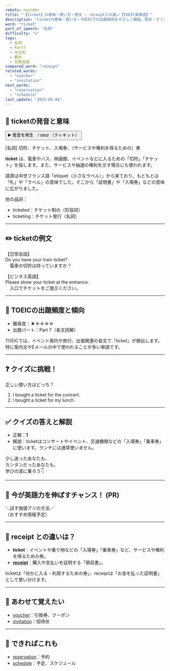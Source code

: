 ```yaml
---
robots: noindex
title: "【ticket】の意味・使い方・例文 ― receiptとの違い【TOEIC英単語】"
description: "ticketの意味・使い方・TOEICでの出題傾向をやさしく解説。例文・クイズ付きでreceiptとの違いもわかりやすく学べます。"
word: "ticket"
part_of_speech: "名詞"
difficulty: "1"
tags:
  - 名詞
  - Part7
  - 中立的
  - 観光
  - 日常会話
compared_word: "receipt"
related_words:
  - "voucher"
  - "invitation"
next_words:
  - "reservation"
  - "schedule"
last_update: "2025-05-04"
---
```


## 🔰 ticketの発音と意味

<button class="play-audio" onclick="playTTS('ticket')">
  <span class="play-audio-main">
    ▶️ 発音を再生　/ˈtɪkɪt/
  </span>
  <span class="play-audio-sub">
    （ティキット）
  </span>
</button>

[名詞] 切符、チケット、入場券、（サービスや権利を得るための）券

**ticket** は、電車やバス、映画館、イベントなどに入るための「切符」「チケット」を指します。また、サービスや抽選の権利を示す場合にも使われます。

語源は中世フランス語「etiquet（小さなラベル）」から来ており、もともとは「札」や「ラベル」の意味でした。そこから「証明書」や「入場券」などの意味に広がりました。

他の品詞：  
- ticketed：チケット制の（形容詞）
- ticketing：チケット発行（名詞）

---

## ✏️ ticketの例文

【日常会話】  
Do you have your train ticket?  
　電車の切符は持っていますか？

【ビジネス英語】  
Please show your ticket at the entrance.  
　入口でチケットをご提示ください。

---

## 🎯 TOEICの出題頻度と傾向

- 難易度：★☆☆☆☆
- 出題パート：Part 7（長文読解）

TOEICでは、イベント案内や旅行、出張関連の長文で「ticket」が頻出します。特に案内文やEメールの中で使われることが多い単語です。

---

## ❓ クイズに挑戦！

正しい使い方はどっち？

1. I bought a ticket for the concert.  
2. I bought a ticket for my lunch.

---

## ✅ クイズの答えと解説

- 正解：**1**
- 解説：ticketはコンサートやイベント、交通機関などの「入場券」「乗車券」に使います。ランチには通常使いません。

少し迷ったあなたも、  
カンタンだったあなたも、  
学びの波に乗ろう👇️

---

## 🚀 今が英語力を伸ばすチャンス！ (PR)

<div class="info-center">
＼試す価値アリの方法／<br>  
（おすすめ情報予定）
</div>

---

## 🤔  receipt との違いは？

- **ticket**：イベントや乗り物などの「入場券」「乗車券」など、サービスや権利を得るための券。
- **[receipt](/word/receipt)**：購入や支払いを証明する「領収書」。

ticketは「何かに入る・利用するための券」、receiptは「お金を払った証明書」として使い分けます。

---

## 🧩 あわせて覚えたい

- [voucher](/word/voucher)：引換券、クーポン
- [invitation](/word/invitation)：招待状

---

## 📖 できればこれも

- [reservation](/word/reservation)：予約
- [schedule](/word/schedule)：予定、スケジュール

<!-- cvid: aid01_bid19 -->
